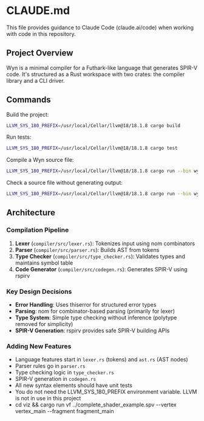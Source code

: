 # CLAUDE.md

This file provides guidance to Claude Code (claude.ai/code) when working with code in this repository.

## Project Overview

Wyn is a minimal compiler for a Futhark-like language that generates SPIR-V code. It's structured as a Rust workspace with two crates: the compiler library and a CLI driver.

## Commands

Build the project:
```bash
LLVM_SYS_180_PREFIX=/usr/local/Cellar/llvm@18/18.1.8 cargo build
```

Run tests:
```bash
LLVM_SYS_180_PREFIX=/usr/local/Cellar/llvm@18/18.1.8 cargo test
```

Compile a Wyn source file:
```bash
LLVM_SYS_180_PREFIX=/usr/local/Cellar/llvm@18/18.1.8 cargo run --bin wyn -- compile test.wyn -o test.spv
```

Check a source file without generating output:
```bash
LLVM_SYS_180_PREFIX=/usr/local/Cellar/llvm@18/18.1.8 cargo run --bin wyn -- check test.wyn
```

## Architecture

### Compilation Pipeline
1. **Lexer** (`compiler/src/lexer.rs`): Tokenizes input using nom combinators
2. **Parser** (`compiler/src/parser.rs`): Builds AST from tokens
3. **Type Checker** (`compiler/src/type_checker.rs`): Validates types and maintains symbol table
4. **Code Generator** (`compiler/src/codegen.rs`): Generates SPIR-V using rspirv

### Key Design Decisions
- **Error Handling**: Uses thiserror for structured error types
- **Parsing**: nom for combinator-based parsing (primarily for lexer)
- **Type System**: Simple type checking without inference (polytype removed for simplicity)
- **SPIR-V Generation**: rspirv provides safe SPIR-V building APIs

### Adding New Features
- Language features start in `lexer.rs` (tokens) and `ast.rs` (AST nodes)
- Parser rules go in `parser.rs` 
- Type checking logic in `type_checker.rs`
- SPIR-V generation in `codegen.rs`
- All new syntax elements should have unit tests
- You do not need the LLVM_SYS_180_PREFIX environment variable.  LLVM is not in use in this project
- cd viz && cargo run vf ../complete_shader_example.spv --vertex vertex_main --fragment fragment_main